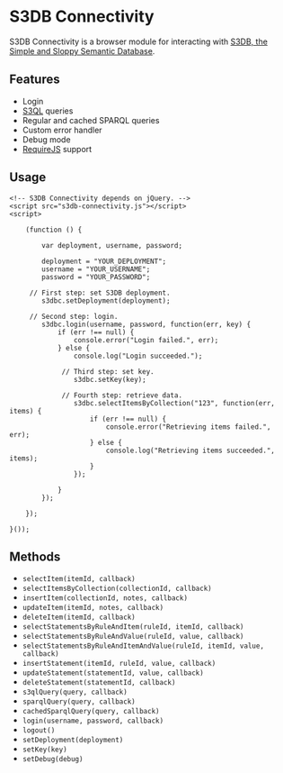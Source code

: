 S3DB Connectivity
===============

S3DB Connectivity is a browser module for interacting with [S3DB, the Simple and Sloppy Semantic Database](http://code.google.com/p/s3db/).


Features
--------

* Login
* [S3QL](http://s3ql.org/) queries
* Regular and cached SPARQL queries
* Custom error handler
* Debug mode
* [RequireJS](http://requirejs.org/) support


Usage
-----

    <!-- S3DB Connectivity depends on jQuery. -->
    <script src="s3db-connectivity.js"></script>
    <script>

        (function () {

            var deployment, username, password;

            deployment = "YOUR_DEPLOYMENT";
            username = "YOUR_USERNAME";
            password = "YOUR_PASSWORD";

         // First step: set S3DB deployment.
            s3dbc.setDeployment(deployment);

         // Second step: login.
            s3dbc.login(username, password, function(err, key) {
                if (err !== null) {
                    console.error("Login failed.", err);
                } else {
                    console.log("Login succeeded.");

                 // Third step: set key.
                    s3dbc.setKey(key);

                 // Fourth step: retrieve data.
                    s3dbc.selectItemsByCollection("123", function(err, items) {
                        if (err !== null) {
                            console.error("Retrieving items failed.", err);
                        } else {
                            console.log("Retrieving items succeeded.", items);
                        }
                    });

                }
            });

        });

    }());


Methods
-------

* `selectItem(itemId, callback)`
* `selectItemsByCollection(collectionId, callback)`
* `insertItem(collectionId, notes, callback)`
* `updateItem(itemId, notes, callback)`
* `deleteItem(itemId, callback)`
* `selectStatementsByRuleAndItem(ruleId, itemId, callback)`
* `selectStatementsByRuleAndValue(ruleId, value, callback)`
* `selectStatementsByRuleAndItemAndValue(ruleId, itemId, value, callback)`
* `insertStatement(itemId, ruleId, value, callback)`
* `updateStatement(statementId, value, callback)`
* `deleteStatement(statementId, callback)`
* `s3qlQuery(query, callback)`
* `sparqlQuery(query, callback)`
* `cachedSparqlQuery(query, callback)`
* `login(username, password, callback)`
* `logout()`
* `setDeployment(deployment)`
* `setKey(key)`
* `setDebug(debug)`

